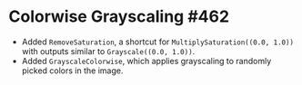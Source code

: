 # Colorwise Grayscaling #462

* Added `RemoveSaturation`, a shortcut for `MultiplySaturation((0.0, 1.0))`
  with outputs similar to `Grayscale((0.0, 1.0))`.
* Added `GrayscaleColorwise`, which applies grayscaling to randomly
  picked colors in the image.
